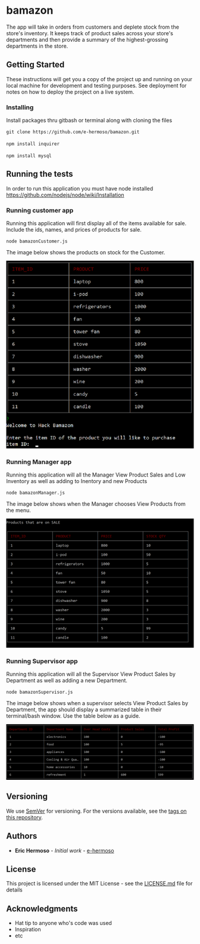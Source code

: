 # bamazon

The app will take in orders from customers and deplete stock from the store's inventory. It keeps track of product sales across your store's departments and then provide a summary of the highest-grossing departments in the store.

## Getting Started

These instructions will get you a copy of the project up and running on your local machine for development and testing purposes. See deployment for notes on how to deploy the project on a live system.

### Installing

Install packages thru gitbash or terminal along with cloning the files

```
git clone https://github.com/e-hermoso/bamazon.git

npm install inquirer

npm install mysql
```

## Running the tests

In order to run this application you must have node installed https://github.com/nodejs/node/wiki/Installation

### Running customer app 

Running this application will first display all of the items available for sale. Include the ids, names, and prices of products for sale.

```
node bamazonCustomer.js
```
The image below shows the products on stock for the Customer.

![Alt text](images/customer.png?raw=true)

### Running Manager app 

Running this application will all the Manager View Product Sales and Low Inventory
as well as adding to Inentory and new Products
```
node bamazonManager.js
```
The image below shows when the Manager chooses View Products from the menu.

![Alt text](images/manager.png?raw=true)

### Running Supervisor app 

Running this application will all the Supervisor View Product Sales by Department
as well as adding a new Department.
```
node bamazonSupervisor.js
```
The image below shows when a supervisor selects View Product Sales by Department, the app should display a summarized table in their terminal/bash window. Use the table below as a guide.

![Alt text](images/superVisor.png?raw=true)

## Versioning

We use [SemVer](http://semver.org/) for versioning. For the versions available, see the [tags on this repository](https://github.com/your/project/tags). 

## Authors

* **Eric Hermoso** - *Initial work* - [e-hermoso](https://github.com/e-hermoso)


## License

This project is licensed under the MIT License - see the [LICENSE.md](LICENSE.md) file for details

## Acknowledgments

* Hat tip to anyone who's code was used
* Inspiration
* etc
